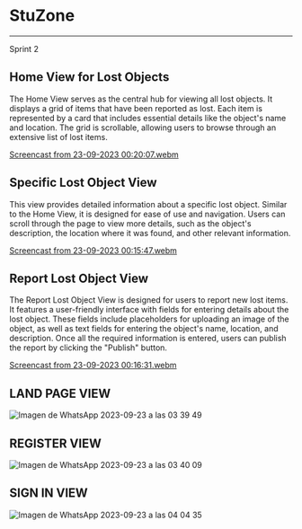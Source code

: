 # StuZone

-----

Sprint 2 

## Home View for Lost Objects

The Home View serves as the central hub for viewing all lost objects. It displays a grid of items that have been reported as lost. Each item is represented by a card that includes essential details like the object's name and location. The grid is scrollable, allowing users to browse through an extensive list of lost items.



[Screencast from 23-09-2023 00:20:07.webm](https://github.com/Moviles202320Grupo12/Unimaps_Flutter/assets/72769799/fabd2a70-e819-4a07-9a76-bb07f7a4f5f2)




## Specific Lost Object View

This view provides detailed information about a specific lost object. Similar to the Home View, it is designed for ease of use and navigation. Users can scroll through the page to view more details, such as the object's description, the location where it was found, and other relevant information.

[Screencast from 23-09-2023 00:15:47.webm](https://github.com/Moviles202320Grupo12/Unimaps_Flutter/assets/72769799/e4dccf72-cb20-4643-b11b-59785a062474)



## Report Lost Object View

The Report Lost Object View is designed for users to report new lost items. It features a user-friendly interface with fields for entering details about the lost object. These fields include placeholders for uploading an image of the object, as well as text fields for entering the object's name, location, and description. Once all the required information is entered, users can publish the report by clicking the "Publish" button.

[Screencast from 23-09-2023 00:16:31.webm](https://github.com/Moviles202320Grupo12/Unimaps_Flutter/assets/72769799/52168abf-e6f5-4329-ba5d-d38c50f9dd11)

## LAND PAGE VIEW

![Imagen de WhatsApp 2023-09-23 a las 03 39 49](https://github.com/Moviles202320Grupo12/Unimaps_Flutter/assets/82412798/3fb81a81-faa9-47b0-9fd7-784353f9de59)


## REGISTER VIEW

![Imagen de WhatsApp 2023-09-23 a las 03 40 09](https://github.com/Moviles202320Grupo12/Unimaps_Flutter/assets/82412798/692dcae3-86ce-4a8f-ac86-368fd572ed6b)

## SIGN IN VIEW

![Imagen de WhatsApp 2023-09-23 a las 04 04 35](https://github.com/Moviles202320Grupo12/Unimaps_Flutter/assets/82412798/cd187cc7-1ea9-4951-9e24-281532afba47)




